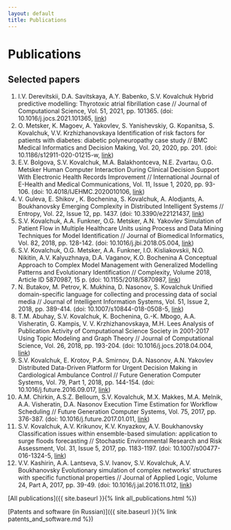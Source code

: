 ```yaml
---
layout: default
title: Publications
---
```


# Publications

## Selected papers

1. I.V. Derevitskii, D.A. Savitskaya, A.Y. Babenko, S.V. Kovalchuk Hybrid predictive modelling: Thyrotoxic atrial fibrillation case // Journal of Computational Science, Vol. 51, 2021, pp. 101365. (doi: 10.1016/j.jocs.2021.101365, [link](https://www.sciencedirect.com/science/article/abs/pii/S1877750321000570))
1. O. Metsker, K. Magoev, A. Yakovlev, S. Yanishevskiy, G. Kopanitsa, S. Kovalchuk, V.V. Krzhizhanovskaya Identification of risk factors for patients with diabetes: diabetic polyneuropathy case study // BMC Medical Informatics and Decision Making, Vol. 20, 2020, pp. 201. (doi: 10.1186/s12911-020-01215-w, [link](https://bmcmedinformdecismak.biomedcentral.com/articles/10.1186/s12911-020-01215-w))
1. E.V. Bolgova, S.V. Kovalchuk, M.A. Balakhontceva, N.E. Zvartau, O.G. Metsker Human Computer Interaction During Clinical Decision Support With Electronic Health Records Improvement // International Journal of E-Health and Medical Communications, Vol. 11, Issue 1, 2020, pp. 93-106. (doi: 10.4018/IJEHMC.2020010106, [link](https://www.igi-global.com/gateway/article/full-text-html/240208&riu=true))
1. V. Guleva, E. Shikov , K. Bochenina, S. Kovalchuk, A. Alodjants, A. Boukhanovsky Emerging Complexity in Distributed Intelligent Systems // Entropy, Vol. 22, Issue 12, pp. 1437. (doi: 10.3390/e22121437, [link](https://www.mdpi.com/1099-4300/22/12/1437))
1. S.V. Kovalchuk, A.A. Funkner, O.G. Metsker, A.N. Yakovlev Simulation of Patient Flow in Multiple Healthcare Units using Process and Data Mining Techniques for Model Identification // Journal of Biomedical Informatics, Vol. 82, 2018, pp. 128-142. (doi: 10.1016/j.jbi.2018.05.004, [link](https://www.sciencedirect.com/science/article/pii/S153204641830087X))
1. S.V. Kovalchuk, O.G. Metsker, A.A. Funkner, I.O. Kisliakovskii, N.O. Nikitin, A.V. Kalyuzhnaya, D.A. Vaganov, K.O. Bochenina A Conceptual Approach to Complex Model Management with Generalized Modelling Patterns and Evolutionary Identification // Complexity, Volume 2018, Article ID 5870987, 15 p. (doi: 10.1155/2018/5870987, [link](https://www.hindawi.com/journals/complexity/2018/5870987/))
1. N. Butakov, M. Petrov, K. Mukhina, D. Nasonov, S. Kovalchuk Unified domain-specific language for collecting and processing data of social media // Journal of Intelligent Information Systems, Vol. 51, Issue 2, 2018, pp. 389-414. (doi: 10.1007/s10844-018-0508-5, [link](https://link.springer.com/article/10.1007%2Fs10844-018-0508-5))
1. T.M. Abuhay, S.V. Kovalchuk, K. Bochenina, G.-K. Mbogo, A.A. Visheratin, G. Kampis, V. V. Krzhizhanovskaya, M.H. Lees Analysis of Publication Activity of Computational Science Society in 2001-2017 Using Topic Modeling and Graph Theory // Journal of Computational Science, Vol. 26, 2018, pp. 193-204. (doi: 10.1016/j.jocs.2018.04.004, [link](https://www.sciencedirect.com/science/article/abs/pii/S1877750318302461))
1. S.V. Kovalchuk, E. Krotov, P.A. Smirnov, D.A. Nasonov, A.N. Yakovlev Distributed Data-Driven Platform for Urgent Decision Making in Cardiological Ambulance Control // Future Generation Computer Systems, Vol. 79, Part 1, 2018, pp. 144-154. (doi: 10.1016/j.future.2016.09.017, [link](https://www.sciencedirect.com/science/article/abs/pii/S0167739X1630348X))
1. A.M. Chirkin, A.S.Z. Belloum, S.V. Kovalchuk, M.X. Makkes, M.A. Melnik, A.A. Visheratin, D.A. Nasonov Execution Time Estimation for Workflow Scheduling // Future Generation Computer Systems, Vol. 75, 2017, pp. 376-387. (doi: 10.1016/j.future.2017.01.011, [link](https://www.sciencedirect.com/science/article/abs/pii/S0167739X17300304))
1. S.V. Kovalchuk, A.V. Krikunov, K.V. Knyazkov, A.V. Boukhanovsky Classification issues within ensemble-based simulation: application to surge floods forecasting // Stochastic Environmental Research and Risk Assessment, Vol. 31, Issue 5, 2017, pp. 1183-1197. (doi: 10.1007/s00477-016-1324-5, [link](https://link.springer.com/article/10.1007/s00477-016-1324-5))
1. V.V. Kashirin, A.A. Lantseva, S.V. Ivanov, S.V. Kovalchuk, A.V. Boukhanovsky Evolutionary simulation of complex networks’ structures with specific functional properties // Journal of Applied Logic, Volume 24, Part A, 2017, pp. 39-49. (doi: 10.1016/j.jal.2016.11.012, [link](https://www.sciencedirect.com/science/article/abs/pii/S1570868316300660))

[All publications]({{ site.baseurl }}{% link all_publications.html %})

[Patents and software (in Russian)]({{ site.baseurl }}{% link patents_and_software.md %})
